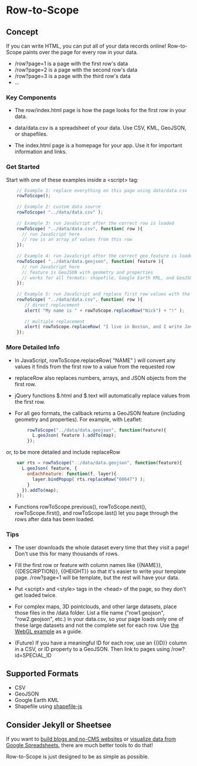 # Row-to-Scope

## Concept

If you can write HTML, you can put all of your data records online! Row-to-Scope paints
over the page for every row in your data.

* /row?page=1 is a page with the first row's data
* /row?page=2 is a page with the second row's data
* /row?page=3 is a page with the third row's data
* ...

### Key Components

* The row/index.html page is how the page looks for the first row in your data.

* data/data.csv is a spreadsheet of your data. Use CSV, KML, GeoJSON, or shapefiles.

* The index.html page is a homepage for your app. Use it for important information and links.

### Get Started

Start with one of these examples inside a &lt;script&gt; tag:

```javascript
    // Example 1: replace everything on this page using data/data.csv
    rowToScope();
    
    // Example 2: custom data source
    rowToScope( "../data/data.csv" );
    
    // Example 3: run JavaScript after the correct row is loaded
    rowToScope( "../data/data.csv", function( row ){
      // run JavaScript here
      // row is an array of values from this row
    });
    
    // Example 4: run JavaScript after the correct geo feature is loaded
    rowToScope( "../data/data.geojson", function( feature ){
      // run JavaScript here
      // feature is GeoJSON with geometry and properties
      // works for all formats: shapefile, Google Earth KML, and GeoJSON
    });
    
    // Example 5: run JavaScript and replace first row values with the current row
    rowToScope( "../data/data.csv", function( row ){
       // direct replacement
       alert( "My name is " + rowToScope.replaceRow("Nick") + "!" );
       
       // multiple replacement
       alert( rowToScope.replaceRow( "I live in Boston, and I write JavaScript" ) );
    });
```

### More Detailed Info

* In JavaScript, rowToScope.replaceRow( "NAME" ) will convert any values it finds from the first row to a value from the requested row

* replaceRow also replaces numbers, arrays, and JSON objects from the first row.

* jQuery functions $.html and $.text will automatically replace values from the first row.

* For all geo formats, the callback returns a GeoJSON feature (including geometry and properties). For example, with Leaflet:

```javascript
        rowToScope("../data/data.geojson", function(feature){
          L.geoJson( feature ).addTo(map);
        });
```

or, to be more detailed and include replaceRow

```javascript
    var rts = rowToScope("../data/data.geojson", function(feature){
      L.geoJson( feature, {
        onEachFeature: function(f, layer){
          layer.bindPopup( rts.replaceRow("60647") );
        }
      }).addTo(map);
    });
```

* Functions rowToScope.previous(), rowToScope.next(), rowToScope.first(), and rowToScope.last() let you page through the rows after data has been loaded.

### Tips

* The user downloads the whole dataset every time that they visit a page! Don't use this for many thousands of rows.

* Fill the first row or feature with column names like {{NAME}}, {{DESCRIPTION}}, {{HEIGHT}} so that it's easier to write your template page. /row?page=1 will be template, but the rest will have your data.

* Put &lt;script&gt; and &lt;style&gt; tags in the &lt;head&gt; of the page, so they don't get loaded twice.

* For complex maps, 3D pointclouds, and other large datasets, place those files in the /data folder. List a file name ("row1.geojson", "row2.geojson", etc.) in your data.csv, so your page loads only one of these large datasets and not the complete set for each row. Use <a href="https://github.com/mapmeld/row-to-scope/tree/gh-pages/demos/webgl/data">the WebGL example</a> as a guide.

* (Future) If you have a meaningful ID for each row, use an {{ID}} column in a CSV, or ID property to a GeoJSON. Then link to pages using /row?id=SPECIAL_ID

## Supported Formats

* CSV
* GeoJSON
* Google Earth KML
* Shapefile using <a href="https://github.com/calvinmetcalf/shapefile-js">shapefile-js</a>

## Consider Jekyll or Sheetsee

If you want to
<a href="http://jekyllrb.com/">build blogs and no-CMS websites</a> or
<a href="http://jlord.github.io/sheetsee.js/">visualize data from Google Spreadsheets</a>,
there are much better tools to do that!

Row-to-Scope is just designed to be as simple as possible.

